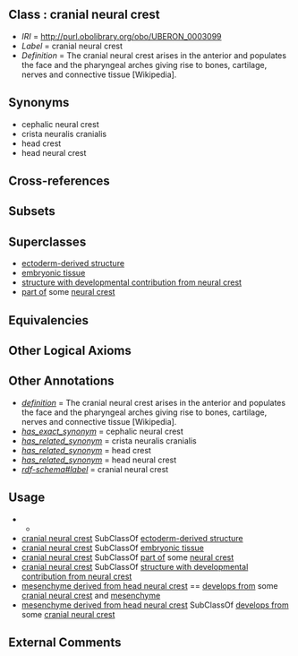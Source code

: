 
## Class : cranial neural crest

 * *IRI* = http://purl.obolibrary.org/obo/UBERON_0003099
 * *Label* = cranial neural crest
 * *Definition* = The cranial neural crest arises in the anterior and populates the face and the pharyngeal arches giving rise to bones, cartilage, nerves and connective tissue [Wikipedia].

## Synonyms

 * cephalic neural crest
 * crista neuralis cranialis
 * head crest
 * head neural crest

## Cross-references


## Subsets


## Superclasses

 * [ectoderm-derived structure](../../UBERON/21/UBERON_0004121.md)
 * [embryonic tissue](../../UBERON/91/UBERON_0005291.md)
 * [structure with developmental contribution from neural crest](../../UBERON/14/UBERON_0010314.md)
 * [part of](../../BFO/50/BFO_0000050.md) some [neural crest](../../UBERON/42/UBERON_0002342.md)

## Equivalencies


## Other Logical Axioms


## Other Annotations

 * *[definition](../../IAO/15/IAO_0000115.md)* = The cranial neural crest arises in the anterior and populates the face and the pharyngeal arches giving rise to bones, cartilage, nerves and connective tissue [Wikipedia].
 * *[has_exact_synonym](../../ym/oboInOwl#hasExactSynonym.md)* = cephalic neural crest
 * *[has_related_synonym](../../ym/oboInOwl#hasRelatedSynonym.md)* = crista neuralis cranialis
 * *[has_related_synonym](../../ym/oboInOwl#hasRelatedSynonym.md)* = head crest
 * *[has_related_synonym](../../ym/oboInOwl#hasRelatedSynonym.md)* = head neural crest
 * *[rdf-schema#label](../../el/rdf-schema#label.md)* = cranial neural crest

## Usage

 * -
 * [cranial neural crest](../../UBERON/99/UBERON_0003099.md) SubClassOf [ectoderm-derived structure](../../UBERON/21/UBERON_0004121.md)
 * [cranial neural crest](../../UBERON/99/UBERON_0003099.md) SubClassOf [embryonic tissue](../../UBERON/91/UBERON_0005291.md)
 * [cranial neural crest](../../UBERON/99/UBERON_0003099.md) SubClassOf [part of](../../BFO/50/BFO_0000050.md) some [neural crest](../../UBERON/42/UBERON_0002342.md)
 * [cranial neural crest](../../UBERON/99/UBERON_0003099.md) SubClassOf [structure with developmental contribution from neural crest](../../UBERON/14/UBERON_0010314.md)
 * [mesenchyme derived from head neural crest](../../UBERON/13/UBERON_0007213.md) == [develops from](../../RO/02/RO_0002202.md) some [cranial neural crest](../../UBERON/99/UBERON_0003099.md) and [mesenchyme](../../UBERON/04/UBERON_0003104.md)
 * [mesenchyme derived from head neural crest](../../UBERON/13/UBERON_0007213.md) SubClassOf [develops from](../../RO/02/RO_0002202.md) some [cranial neural crest](../../UBERON/99/UBERON_0003099.md)

## External Comments

